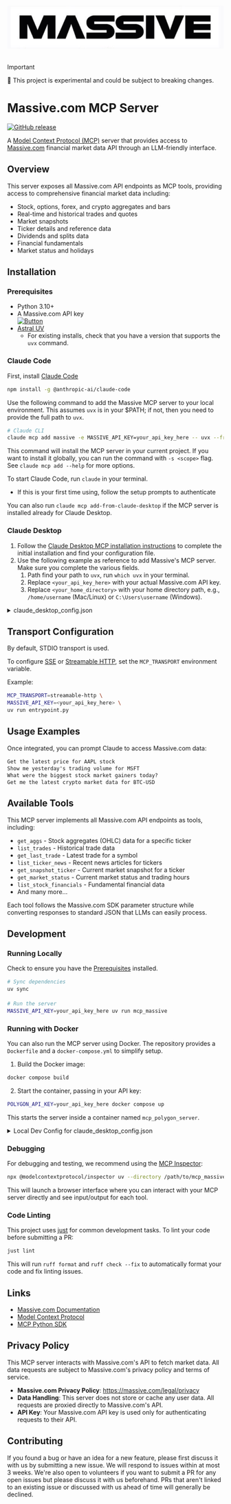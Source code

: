 <a href="https://massive.com">
  <div align="center">
    <picture>
        <source media="(prefers-color-scheme: light)" srcset="assets/logo-massive-lightmode.png">
        <source media="(prefers-color-scheme: dark)" srcset="assets/logo-massive-darkmode.png">
        <img alt="Massive.com logo" src="assets/logo-massive-lightmode.png" height="100">
    </picture>
  </div>
</a>
<br>

> [!IMPORTANT]
> :test_tube: This project is experimental and could be subject to breaking changes.

# Massive.com MCP Server

 [![GitHub release](https://img.shields.io/github/v/release/massive-com/mcp_massive)](https://github.com/massive-com/mcp_massive/releases)

A [Model Context Protocol (MCP)](https://modelcontextprotocol.io/) server that provides access to [Massive.com](https://massive.com?utm_campaign=mcp&utm_medium=referral&utm_source=github) financial market data API through an LLM-friendly interface.

## Overview

This server exposes all Massive.com API endpoints as MCP tools, providing access to comprehensive financial market data including:

- Stock, options, forex, and crypto aggregates and bars
- Real-time and historical trades and quotes
- Market snapshots
- Ticker details and reference data
- Dividends and splits data
- Financial fundamentals
- Market status and holidays

## Installation

### Prerequisites

- Python 3.10+
- A Massive.com API key <br> [![Button]][Link]
- [Astral UV](https://docs.astral.sh/uv/getting-started/installation/)
  - For existing installs, check that you have a version that supports the `uvx` command.

### Claude Code
First, install [Claude Code](https://docs.anthropic.com/en/docs/agents-and-tools/claude-code/overview)

```bash
npm install -g @anthropic-ai/claude-code
```

Use the following command to add the Massive MCP server to your local environment.
This assumes `uvx` is in your $PATH; if not, then you need to provide the full
path to `uvx`.

```bash
# Claude CLI
claude mcp add massive -e MASSIVE_API_KEY=your_api_key_here -- uvx --from git+https://github.com/massive-com/mcp_massive@v0.6.0 mcp_massive
```

This command will install the MCP server in your current project.
If you want to install it globally, you can run the command with `-s <scope>` flag.
See `claude mcp add --help` for more options.

To start Claude Code, run `claude` in your terminal.
- If this is your first time using, follow the setup prompts to authenticate

You can also run `claude mcp add-from-claude-desktop` if the MCP server is installed already for Claude Desktop.

### Claude Desktop

1. Follow the [Claude Desktop MCP installation instructions](https://modelcontextprotocol.io/quickstart/user) to complete the initial installation and find your configuration file.
1. Use the following example as reference to add Massive's MCP server.
Make sure you complete the various fields.
    1. Path find your path to `uvx`, run `which uvx` in your terminal.
    2. Replace `<your_api_key_here>` with your actual Massive.com API key.
    3. Replace `<your_home_directory>` with your home directory path, e.g., `/home/username` (Mac/Linux) or `C:\Users\username` (Windows).

<details>
  <summary>claude_desktop_config.json</summary>

```json
{
    "mcpServers": {
        "massive": {
            "command": "<path_to_your_uvx_install>/uvx",
            "args": [
                "--from",
                "git+https://github.com/massive-com/mcp_massive@v0.6.0",
                "mcp_massive"
            ],
            "env": {
                "MASSIVE_API_KEY": "<your_api_key_here>",
                "HOME": "<your_home_directory>"
            }
        }
    }
}
```
</details>

## Transport Configuration

By default, STDIO transport is used.

To configure [SSE](https://modelcontextprotocol.io/specification/2024-11-05/basic/transports#http-with-sse) or [Streamable HTTP](https://modelcontextprotocol.io/specification/2025-03-26/basic/transports#streamable-http), set the `MCP_TRANSPORT` environment variable.

Example:

```bash
MCP_TRANSPORT=streamable-http \
MASSIVE_API_KEY=<your_api_key_here> \
uv run entrypoint.py
```

## Usage Examples

Once integrated, you can prompt Claude to access Massive.com data:

```
Get the latest price for AAPL stock
Show me yesterday's trading volume for MSFT
What were the biggest stock market gainers today?
Get me the latest crypto market data for BTC-USD
```

## Available Tools

This MCP server implements all Massive.com API endpoints as tools, including:

- `get_aggs` - Stock aggregates (OHLC) data for a specific ticker
- `list_trades` - Historical trade data
- `get_last_trade` - Latest trade for a symbol
- `list_ticker_news` - Recent news articles for tickers
- `get_snapshot_ticker` - Current market snapshot for a ticker
- `get_market_status` - Current market status and trading hours
- `list_stock_financials` - Fundamental financial data
- And many more...

Each tool follows the Massive.com SDK parameter structure while converting responses to standard JSON that LLMs can easily process.

## Development

### Running Locally

Check to ensure you have the [Prerequisites](#prerequisites) installed.

```bash
# Sync dependencies
uv sync

# Run the server
MASSIVE_API_KEY=your_api_key_here uv run mcp_massive
```

### Running with Docker

You can also run the MCP server using Docker. The repository provides a
`Dockerfile` and a `docker-compose.yml` to simplify setup.

1. Build the Docker image:

```bash
docker compose build
```

2. Start the container, passing in your API key:

```bash
POLYGON_API_KEY=your_api_key_here docker compose up
```

This starts the server inside a container named `mcp_polygon_server`.

<details>
  <summary>Local Dev Config for claude_desktop_config.json</summary>

```json

  "mcpServers": {
    "massive": {
      "command": "/your/path/.cargo/bin/uv",
      "args": [
        "run",
        "--with",
        "/your/path/mcp_massive",
        "mcp_massive"
      ],
      "env": {
        "MASSIVE_API_KEY": "your_api_key_here",
        "HOME": "/Users/danny"
      }
    }
  }
```
</details>

### Debugging

For debugging and testing, we recommend using the [MCP Inspector](https://github.com/modelcontextprotocol/inspector):

```bash
npx @modelcontextprotocol/inspector uv --directory /path/to/mcp_massive run mcp_massive
```

This will launch a browser interface where you can interact with your MCP server directly and see input/output for each tool.

### Code Linting

This project uses [just](https://github.com/casey/just) for common development tasks. To lint your code before submitting a PR:

```bash
just lint
```

This will run `ruff format` and `ruff check --fix` to automatically format your code and fix linting issues.

## Links
- [Massive.com Documentation](https://massive.com/docs?utm_campaign=mcp&utm_medium=referral&utm_source=github)
- [Model Context Protocol](https://modelcontextprotocol.io)
- [MCP Python SDK](https://github.com/modelcontextprotocol/python-sdk)

## Privacy Policy

This MCP server interacts with Massive.com's API to fetch market data. All data requests are subject to Massive.com's privacy policy and terms of service.

- **Massive.com Privacy Policy**: https://massive.com/legal/privacy
- **Data Handling**: This server does not store or cache any user data. All requests are proxied directly to Massive.com's API.
- **API Key**: Your Massive.com API key is used only for authenticating requests to their API.

## Contributing
If you found a bug or have an idea for a new feature, please first discuss it with us by submitting a new issue.
We will respond to issues within at most 3 weeks.
We're also open to volunteers if you want to submit a PR for any open issues but please discuss it with us beforehand.
PRs that aren't linked to an existing issue or discussed with us ahead of time will generally be declined.

<!----------------------------------------------------------------------------->
[Link]: https://massive.com/?utm_campaign=mcp&utm_medium=referral&utm_source=github 'Massive.com Home Page'
<!---------------------------------[ Buttons ]--------------------------------->
[Button]: https://img.shields.io/badge/Get_One_For_Free-5F5CFF?style=for-the-badge&logoColor=white

